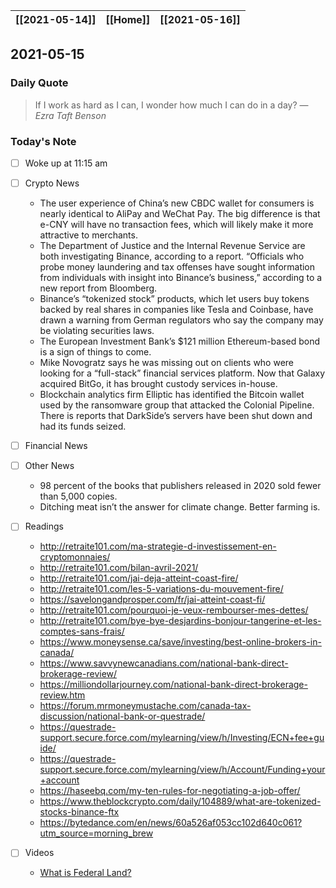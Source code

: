 | [[2021-05-14]] | [[Home]] | [[2021-05-16]] |
| :------------: | :------: | :------------: |

## 2021-05-15 

### Daily Quote
> If I work as hard as I can, I wonder how much I can do in a day?
> &mdash; <cite>Ezra Taft Benson</cite>

### Today's Note
- [ ] Woke up at 11:15 am
- [ ] Crypto News
	- The user experience of China’s new CBDC wallet for consumers is nearly identical to AliPay and WeChat Pay. The big difference is that e-CNY will have no transaction fees, which will likely make it more attractive to merchants.
	- The Department of Justice and the Internal Revenue Service are both investigating Binance, according to a report. “Officials who probe money laundering and tax offenses have sought information from individuals with insight into Binance’s business,” according to a new report from Bloomberg.
	- Binance’s “tokenized stock” products, which let users buy tokens backed by real shares in companies like Tesla and Coinbase, have drawn a warning from German regulators who say the company may be violating securities laws.
	- The European Investment Bank’s $121 million Ethereum-based bond is a sign of things to come.
	- Mike Novogratz says he was missing out on clients who were looking for a “full-stack” financial services platform. Now that Galaxy acquired BitGo, it has brought custody services in-house.
	- Blockchain analytics firm Elliptic has identified the Bitcoin wallet used by the ransomware group that attacked the Colonial Pipeline. There is reports that DarkSide’s servers have been shut down and had its funds seized.
- [ ] Financial News
	
- [ ] Other News
	- 98 percent of the books that publishers released in 2020 sold fewer than 5,000 copies.
	- Ditching meat isn’t the answer for climate change. Better farming is.
- [ ] Readings
	- http://retraite101.com/ma-strategie-d-investissement-en-cryptomonnaies/
	- http://retraite101.com/bilan-avril-2021/
	- http://retraite101.com/jai-deja-atteint-coast-fire/
	- http://retraite101.com/les-5-variations-du-mouvement-fire/
	- https://savelongandprosper.com/fr/jai-atteint-coast-fi/
	- http://retraite101.com/pourquoi-je-veux-rembourser-mes-dettes/
	- http://retraite101.com/bye-bye-desjardins-bonjour-tangerine-et-les-comptes-sans-frais/
	- https://www.moneysense.ca/save/investing/best-online-brokers-in-canada/
	- https://www.savvynewcanadians.com/national-bank-direct-brokerage-review/
	- https://milliondollarjourney.com/national-bank-direct-brokerage-review.htm
	- https://forum.mrmoneymustache.com/canada-tax-discussion/national-bank-or-questrade/
	- https://questrade-support.secure.force.com/mylearning/view/h/Investing/ECN+fee+guide/
	- https://questrade-support.secure.force.com/mylearning/view/h/Account/Funding+your+account
	- https://haseebq.com/my-ten-rules-for-negotiating-a-job-offer/
	- https://www.theblockcrypto.com/daily/104889/what-are-tokenized-stocks-binance-ftx
	- https://bytedance.com/en/news/60a526af053cc102d640c061?utm_source=morning_brew
- [ ] Videos
	- [What is Federal Land?](https://www.youtube.com/watch?v=LruaD7XhQ50)